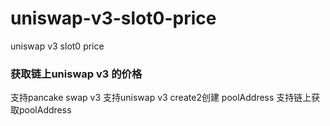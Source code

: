 # uniswap-v3-slot0-price
uniswap v3 slot0 price
### 获取链上uniswap v3 的价格
支持pancake swap v3
支持uniswap v3 create2创建 poolAddress
支持链上获取poolAddress
